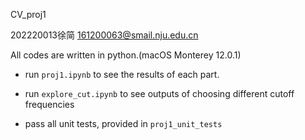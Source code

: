 CV_proj1

202220013徐简 161200063@smail.nju.edu.cn

All codes are written in python.(macOS Monterey 12.0.1)

- run `proj1.ipynb` to see the results of each part.

- run `explore_cut.ipynb` to see outputs of choosing different cutoff frequencies 
- pass all unit tests, provided in `proj1_unit_tests`